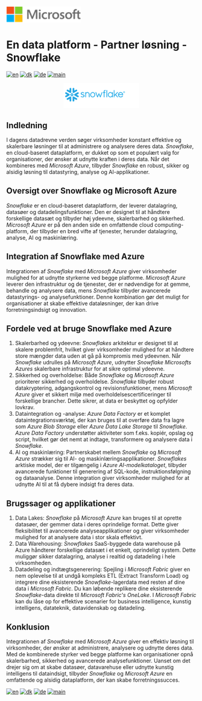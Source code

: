 ![microsoft](../../images/microsoft.png)

# En data platform - Partner løsning - Snowflake

[![en](https://img.shields.io/badge/lang-en-blue.svg)](Snowflake.md)
[![dk](https://img.shields.io/badge/lang-dk-red.svg)](Snowflake-da.md)
[![de](https://img.shields.io/badge/lang-de-yellow.svg)](Snowflake-de.md)
[![main](https://img.shields.io/badge/main-document-green.svg)](../../README.md)

<p align="center">
  <img width="200" src="../../images/snowflake.png"">
</p>


## Indledning

I dagens datadrevne verden søger virksomheder konstant effektive og skalerbare løsninger til at administrere og analysere deres data. *Snowflake*, en cloud-baseret dataplatform, er dukket op som et populært valg for organisationer, der ønsker at udnytte kraften i deres data. Når det kombineres med *Microsoft Azure*,  tilbyder *Snowflake* en robust, sikker og alsidig løsning til datastyring, analyse og AI-applikationer.

## Oversigt over Snowflake og Microsoft Azure

*Snowflake* er en cloud-baseret dataplatform, der leverer datalagring, datasøer og datadelingsfunktioner. Den er designet til at håndtere forskellige datasæt og tilbyder høj ydeevne, skalerbarhed og sikkerhed. *Microsoft Azure* er på den anden side en omfattende cloud computing-platform, der tilbyder en bred vifte af tjenester, herunder datalagring, analyse, AI og maskinlæring.

## Integration af Snowflake med Azure

Integrationen af *Snowflake* med *Microsoft Azure* giver virksomheder mulighed for at udnytte styrkerne ved begge platforme. *Microsoft Azure* leverer den infrastruktur og de tjenester, der er nødvendige for at gemme, behandle og analysere data, mens *Snowflake* tilbyder avancerede datastyrings- og analysefunktioner. Denne kombination gør det muligt for organisationer at skabe effektive dataløsninger, der kan drive forretningsindsigt og innovation.

## Fordele ved at bruge Snowflake med Azure

1) Skalerbarhed og ydeevne: *Snowflakes* arkitektur er designet til at skalere problemfrit, hvilket giver virksomheder mulighed for at håndtere store mængder data uden at gå på kompromis med ydeevnen. Når *Snowflake* udrulles på *Microsoft Azure*,  udnytter  *Snowflake* *Microsofts Azures* skalerbare infrastruktur for at sikre optimal ydeevne.
2) Sikkerhed og overholdelse: Både *Snowflake* og *Microsoft Azure* prioriterer sikkerhed og overholdelse. *Snowflake* tilbyder robust datakryptering, adgangskontrol og revisionsfunktioner, mens *Microsoft Azure* giver et sikkert miljø med overholdelsescertificeringer til forskellige brancher. Dette sikrer, at data er beskyttet og opfylder lovkrav.
3) Dataintegration og -analyse: *Azure Data Factory* er et komplet dataintegrationsværktøj, der kan bruges til at overføre data fra lagre som *Azure Blob Storage* eller *Azure Data Lake Storage* til *Snowflake*. *Azure Data Factory* understøtter aktiviteter som f.eks. kopiér, opslag og script, hvilket gør det nemt at indtage, transformere og analysere data i *Snowflake*.
4) AI og maskinlæring: Partnerskabet mellem *Snowflake* og *Microsoft Azure* strækker sig til AI- og maskinlæringsapplikationer. *Snowflakes* arktiske model, der er tilgængelig i *Azure AI-modelkataloget*, tilbyder avancerede funktioner til generering af SQL-kode, instruktionsfølgning og dataanalyse. Denne integration giver virksomheder mulighed for at udnytte AI til at få dybere indsigt fra deres data.

## Brugssager og applikationer

1) Data Lakes: *Snowflake* på *Microsoft Azure* kan bruges til at oprette datasøer, der gemmer data i deres oprindelige format. Dette giver fleksibilitet til avancerede analyseapplikationer og giver virksomheder mulighed for at analysere data i stor skala effektivt.
2) Data Warehousing: *Snowflakes* SaaS-byggede data warehouse på Azure håndterer forskellige datasæt i et enkelt, oprindeligt system. Dette muliggør sikker datalagring, analyse i realtid og datadeling i hele virksomheden.
3) Datadeling og indtægtsgenerering: Spejling i *Microsoft Fabric* giver en nem oplevelse til at undgå kompleks ETL (Extract Transform Load) og integrere dine eksisterende *Snowflake*-lagerdata med resten af dine data i *Microsoft Fabric*. Du kan løbende replikere dine eksisterende *Snowflake*-data direkte til *Microsoft Fabric's OneLake*. I *Microsoft Fabric* kan du låse op for effektive scenarier for business intelligence, kunstig intelligens, datateknik, datavidenskab og datadeling.

## Konklusion

Integrationen af *Snowflake* med *Microsoft Azure* giver en effektiv løsning til virksomheder, der ønsker at administrere, analysere og udnytte deres data. Med de kombinerede styrker ved begge platforme kan organisationer opnå skalerbarhed, sikkerhed og avancerede analysefunktioner. Uanset om det drejer sig om at skabe datasøer, datavarehuse eller udnytte kunstig intelligens til dataindsigt,  tilbyder *Snowflake* og *Microsoft Azure* en omfattende og alsidig dataplatform, der kan skabe forretningssucces.

[![en](https://img.shields.io/badge/lang-en-blue.svg)](Snowflake.md)
[![dk](https://img.shields.io/badge/lang-dk-red.svg)](Snowflake-da.md)
[![de](https://img.shields.io/badge/lang-de-yellow.svg)](Snowflake-de.md)
[![main](https://img.shields.io/badge/main-document-green.svg)](../../README.md)